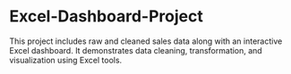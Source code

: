 # Excel-Dashboard-Project
This project includes raw and cleaned sales data along with an interactive Excel dashboard. It demonstrates data cleaning, transformation, and visualization using Excel tools.
